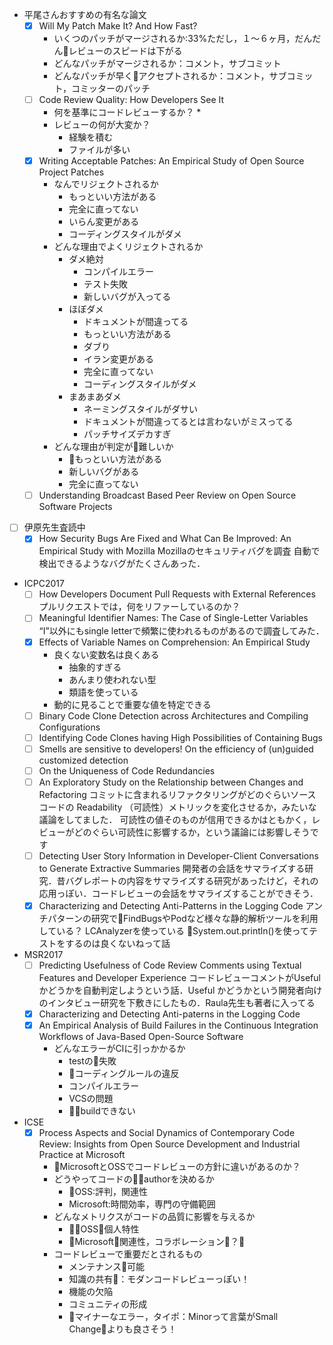 * 平尾さんおすすめの有名な論文
    * [x] Will My Patch Make It? And How Fast?
        * いくつのパッチがマージされるか:33%ただし，１〜６ヶ月，だんだんレビューのスピードは下がる
        * どんなパッチがマージされるか：コメント，サブコミット
        * どんなパッチが早くアクセプトされるか：コメント，サブコミット，コミッターのパッチ
    * [ ] Code Review Quality: How Developers See It
        * 何を基準にコードレビューするか？
            * 
        * レビューの何が大変か？
            * 経験を積む
            * ファイルが多い
    * [x] Writing Acceptable Patches: An Empirical Study of Open Source Project Patches
        * なんでリジェクトされるか
            * もっといい方法がある
            * 完全に直ってない
            * いらん変更がある
            * コーディングスタイルがダメ 
        * どんな理由でよくリジェクトされるか
            * ダメ絶対
                * コンパイルエラー
                * テスト失敗
                * 新しいバグが入ってる
            * ほぼダメ
                * ドキュメントが間違ってる
                * もっといい方法がある
                * ダブり
                * イラン変更がある
                * 完全に直ってない
                * コーディングスタイルがダメ 
            * まあまあダメ
                * ネーミングスタイルがダサい
                * ドキュメントが間違ってるとは言わないがミスってる
                * パッチサイズデカすぎ
        * どんな理由が判定が難しいか
            * もっといい方法がある
            * 新しいバグがある
            * 完全に直ってない 
    * [ ] Understanding Broadcast Based Peer Review on Open Source Software Projects
* [ ] 伊原先生査読中
    * [x] How Security Bugs Are Fixed and What Can Be Improved: An Empirical Study with Mozilla
    Mozillaのセキュリティバグを調査
    自動で検出できるようなバグがたくさんあった．
* ICPC2017
    * [ ]  How Developers Document Pull Requests with External References 
    プルリクエストでは，何をリファーしているのか？
    * [ ]  Meaningful Identifier Names: The Case of Single-Letter Variables
    “I”以外にもsingle letterで頻繁に使われるものがあるので調査してみた．
    * [x] Effects of Variable Names on Comprehension: An Empirical Study
        * 良くない変数名は良くある
            * 抽象的すぎる
            * あんまり使われない型
            * 類語を使っている
        * 動的に見ることで重要な値を特定できる
    * [ ] Binary Code Clone Detection across Architectures and Compiling Configurations
    * [ ] Identifying Code Clones having High Possibilities of Containing Bugs
    * [ ] Smells are sensitive to developers! On the efficiency of (un)guided customized detection
    * [ ] On the Uniqueness of Code Redundancies
    * [ ] An Exploratory Study on the Relationship between Changes and Refactoring
    コミットに含まれるリファクタリングがどのぐらいソースコードの Readability （可読性）メトリックを変化させるか，みたいな議論をしてました．
    可読性の値そのものが信用できるかはともかく，レビューがどのぐらい可読性に影響するか，という議論には影響しそうです
    * [ ] Detecting User Story Information in Developer-Client Conversations to Generate Extractive Summaries
    開発者の会話をサマライズする研究．昔バグレポートの内容をサマライズする研究があったけど，それの応用っぽい．コードレビューの会話をサマライズすることができそう．
    * [x] Characterizing and Detecting Anti-Patterns in the Logging Code
    アンチパターンの研究でFindBugsやPodなど様々な静的解析ツールを利用している？
    LCAnalyzerを使っている
    System.out.println()を使ってテストをするのは良くないねって話
* MSR2017
    * [ ] Predicting Usefulness of Code Review Comments using Textual Features and Developer Experience
    コードレビューコメントがUseful かどうかを自動判定しようという話．Useful かどうかという開発者向けのインタビュー研究を下敷きにしたもの．Raula先生も著者に入ってる
    * [x] Characterizing and Detecting Anti-paterns in the Logging Code
    * [x] An Empirical Analysis of Build Failures in the Continuous Integration Workflows of Java-Based Open-Source Software
        * どんなエラーがCIに引っかかるか
            * testの失敗
            * コーディングルールの違反
            * コンパイルエラー
            * VCSの問題
            * buildできない

* ICSE
    * [x] Process Aspects and Social Dynamics of Contemporary Code Review: Insights from Open Source Development and Industrial Practice at Microsoft
        * MicrosoftとOSSでコードレビューの方針に違いがあるのか？
        * どうやってコードのauthorを決めるか
            * OSS:評判，関連性
            * Microsoft:時間効率，専門の守備範囲
        * どんなメトリクスがコードの品質に影響を与えるか
            * OSS；個人特性
            * Microsoft：関連性，コラボレーション？
        * コードレビューで重要だとされるもの
            * メンテナンス可能
            * 知識の共有：モダンコードレビューっぽい！
            * 機能の欠陥
            * コミュニティの形成
            * マイナーなエラー，タイポ：Minorって言葉がSmall Changeよりも良さそう！